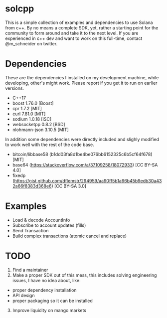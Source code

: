 # solcpp

This is a simple collection of examples and dependencies to use Solana from c++.
By no means a complete SDK, yet, rather a starting point for the community to
form around and take it to the next level. If you are experienced in c++ dev and
want to work on this full-time, contact @m_schneider on twitter.

# Dependencies

These are the dependencies I installed on my development machine, while
developing, other's might work. Please report if you get it to run on earlier
versions.

- C++17
- boost 1.76.0 [Boost]
- cpr 1.7.2 [MIT]
- curl 7.81.0 [MIT]
- sodium 1.0.18 [ISC]
- websocketpp 0.8.2 [BSD]
- nlohmann-json 3.10.5 [MIT]

In addition some dependencies were directly included and slighly modified to
work well with the rest of the code base.

- bitcoin/libbase58 (b1dd03fa8d1be4be076bb6152325c6b5cf64f678) [MIT]
- base64 (https://stackoverflow.com/a/37109258/18072933) [CC BY-SA 4.0]
- fixedp
  (https://gist.github.com/dflemstr/294959/aa90ff5b1a66b45b9edb30a432a66f8383d368e6)
  [CC BY-SA 3.0]

# Examples

- Load & decode AccountInfo
- Subscribe to account updates (fills)
- Send Transaction
- Build complex transactions (atomic cancel and replace)

# TODO

1. Find a maintainer
2. Make a proper SDK out of this mess, this includes solving engineering issues,
   I have no idea about, like:

- proper dependency installation
- API design
- proper packaging so it can be installed

3. Improve liquidity on mango markets
